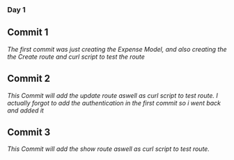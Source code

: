 ### Day 1

  ## Commit 1
  *The first commit was just creating the Expense Model, and also creating the the Create route and curl script to test the route*

  ## Commit 2

  *This Commit will add the update route aswell as curl script to test route. I actually forgot to add the authentication in the first commit so i went back and added it*

## Commit 3

*This Commit will add the show route aswell as curl script to test route.*
